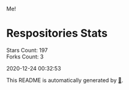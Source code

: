 Me!

# Respositories Stats
Stars Count: 197  
Forks Count: 3

2020-12-24 00:32:53  

This README is automatically generated by [🐰](https://github.com/rnitta/rnitta).
